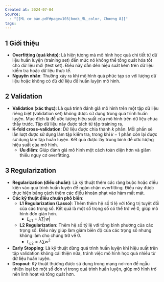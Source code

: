 ```yaml
---
Created at: 2024-07-04
Source:
  - "[[ML cơ bản.pdf#page=103|book_ML_color, Chương 8]]"
tags: 
---
```

## 1 Giới thiệu

- **Overfitting (quá khớp)**: Là hiện tượng mà mô hình học quá chi tiết từ dữ liệu huấn luyện (training set) đến mức nó không thể tổng quát hóa tốt cho dữ liệu mới (test set). Điều này dẫn đến hiệu suất kém trên dữ liệu kiểm tra hoặc dữ liệu thực tế.
- **Nguyên nhân**: Thường xảy ra khi mô hình quá phức tạp so với lượng dữ liệu hoặc không có đủ dữ liệu để huấn luyện mô hình.

## 2 Validation

- **Validation (xác thực)**: Là quá trình đánh giá mô hình trên một tập dữ liệu riêng biệt (validation set) không được sử dụng trong quá trình huấn luyện. Mục đích là để ước lượng hiệu suất của mô hình trên dữ liệu chưa thấy trước. Tập dữ liệu này được tách từ tập training ra.
- **K-fold cross-validation**: Dữ liệu được chia thành $k$ phần. Mỗi phần sẽ lần lượt được sử dụng làm tập kiểm tra, trong khi $k-1$ phần còn lại được sử dụng làm tập huấn luyện. Kết quả được lấy trung bình để ước lượng hiệu suất của mô hình.
    - **Ưu điểm**: Giúp đánh giá mô hình một cách toàn diện hơn và giảm thiểu nguy cơ overfitting.

## 3 Regularization

- **Regularization (điều chuẩn)**: Là kỹ thuật thêm các ràng buộc hoặc điều kiện vào quá trình huấn luyện để ngăn chặn overfitting. Điều này được thực hiện bằng cách thêm các điều khoản phạt vào hàm mất mát.
- **Các kỹ thuật điều chuẩn phổ biến**:
    - **L1 Regularization (Lasso)**: Thêm thêm hệ số tỉ lệ với tổng trị tuyệt đối của các trọng số. Kết quả là một số trọng số có thể trở về 0, giúp mô hình đơn giản hơn.
        - $L_{L1} = \lambda \sum |w|$
    - **L2 Regularization**: Thêm hệ số tỷ lệ với tổng bình phương của các trọng số. Điều này giúp làm giảm biên độ của các trọng số nhưng không làm cho chúng trở về 0.
        - $L_{L2} = \lambda \sum w^2$
- **Early Stopping**: Là kỹ thuật dừng quá trình huấn luyện khi hiệu suất trên tập validation không cải thiện nữa, tránh việc mô hình học quá nhiều từ dữ liệu huấn luyện.
- **Dropout**: Kỹ thuật thường được sử dụng trong mạng nơ-ron để ngẫu nhiên loại bỏ một số đơn vị trong quá trình huấn luyện, giúp mô hình trở nên linh hoạt và tổng quát hơn.